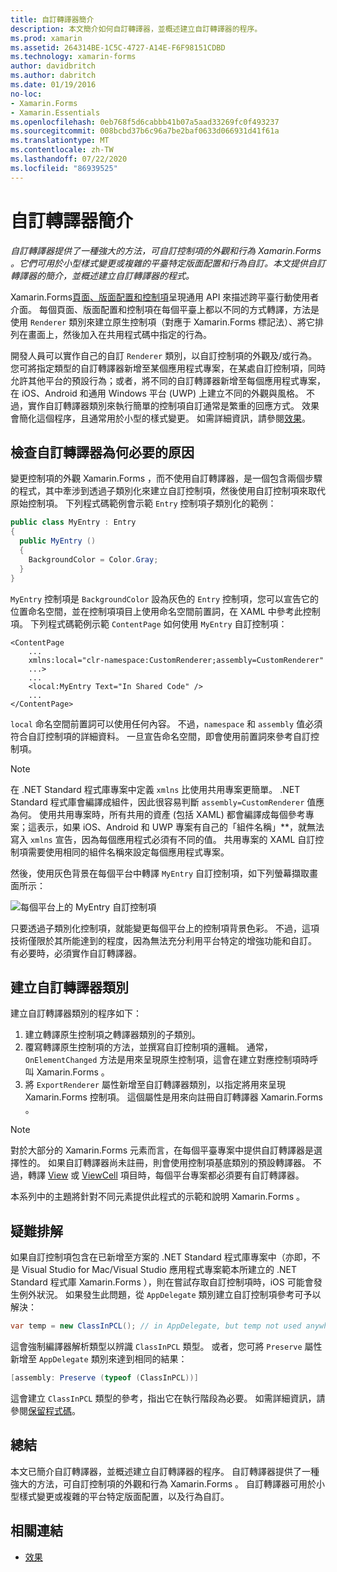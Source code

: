 ```yaml
---
title: 自訂轉譯器簡介
description: 本文簡介如何自訂轉譯器，並概述建立自訂轉譯器的程序。
ms.prod: xamarin
ms.assetid: 264314BE-1C5C-4727-A14E-F6F98151CDBD
ms.technology: xamarin-forms
author: davidbritch
ms.author: dabritch
ms.date: 01/19/2016
no-loc:
- Xamarin.Forms
- Xamarin.Essentials
ms.openlocfilehash: 0eb768f5d6cabbb41b07a5aad33269fc0f493237
ms.sourcegitcommit: 008bcbd37b6c96a7be2baf0633d066931d41f61a
ms.translationtype: MT
ms.contentlocale: zh-TW
ms.lasthandoff: 07/22/2020
ms.locfileid: "86939525"
---
```

# <a name="introduction-to-custom-renderers"></a>自訂轉譯器簡介

_自訂轉譯器提供了一種強大的方法，可自訂控制項的外觀和行為 Xamarin.Forms 。它們可用於小型樣式變更或複雜的平臺特定版面配置和行為自訂。本文提供自訂轉譯器的簡介，並概述建立自訂轉譯器的程式。_

Xamarin.Forms[頁面、版面配置和控制項](~/xamarin-forms/user-interface/controls/index.md)呈現通用 API 來描述跨平臺行動使用者介面。 每個頁面、版面配置和控制項在每個平臺上都以不同的方式轉譯，方法是使用 `Renderer` 類別來建立原生控制項（對應于 Xamarin.Forms 標記法）、將它排列在畫面上，然後加入在共用程式碼中指定的行為。

開發人員可以實作自己的自訂 `Renderer` 類別，以自訂控制項的外觀及/或行為。 您可將指定類型的自訂轉譯器新增至某個應用程式專案，在某處自訂控制項，同時允許其他平台的預設行為；或者，將不同的自訂轉譯器新增至每個應用程式專案，在 iOS、Android 和通用 Windows 平台 (UWP) 上建立不同的外觀與風格。 不過，實作自訂轉譯器類別來執行簡單的控制項自訂通常是繁重的回應方式。 效果會簡化這個程序，且通常用於小型的樣式變更。 如需詳細資訊，請參閱[效果](~/xamarin-forms/app-fundamentals/effects/index.md)。

## <a name="examining-why-custom-renderers-are-necessary"></a>檢查自訂轉譯器為何必要的原因

變更控制項的外觀 Xamarin.Forms ，而不使用自訂轉譯器，是一個包含兩個步驟的程式，其中牽涉到透過子類別化來建立自訂控制項，然後使用自訂控制項來取代原始控制項。 下列程式碼範例會示範 `Entry` 控制項子類別化的範例：

```csharp
public class MyEntry : Entry
{
  public MyEntry ()
  {
    BackgroundColor = Color.Gray;
  }
}
```

`MyEntry` 控制項是 `BackgroundColor` 設為灰色的 `Entry` 控制項，您可以宣告它的位置命名空間，並在控制項項目上使用命名空間前置詞，在 XAML 中參考此控制項。 下列程式碼範例示範 `ContentPage` 如何使用 `MyEntry` 自訂控制項：

```xaml
<ContentPage
    ...
    xmlns:local="clr-namespace:CustomRenderer;assembly=CustomRenderer"
    ...>
    ...
    <local:MyEntry Text="In Shared Code" />
    ...
</ContentPage>
```

`local` 命名空間前置詞可以使用任何內容。 不過，`namespace` 和 `assembly` 值必須符合自訂控制項的詳細資料。 一旦宣告命名空間，即會使用前置詞來參考自訂控制項。

> [!NOTE]
> 在 .NET Standard 程式庫專案中定義 `xmlns` 比使用共用專案更簡單。 .NET Standard 程式庫會編譯成組件，因此很容易判斷 `assembly=CustomRenderer` 值應為何。 使用共用專案時，所有共用的資產 (包括 XAML) 都會編譯成每個參考專案；這表示，如果 iOS、Android 和 UWP 專案有自己的「組件名稱」**，就無法寫入 `xmlns` 宣告，因為每個應用程式必須有不同的值。 共用專案的 XAML 自訂控制項需要使用相同的組件名稱來設定每個應用程式專案。

然後，使用灰色背景在每個平台中轉譯 `MyEntry` 自訂控制項，如下列螢幕擷取畫面所示：

![每個平台上的 MyEntry 自訂控制項](introduction-images/screenshots.png)

只要透過子類別化控制項，就能變更每個平台上的控制項背景色彩。 不過，這項技術僅限於其所能達到的程度，因為無法充分利用平台特定的增強功能和自訂。 有必要時，必須實作自訂轉譯器。

## <a name="creating-a-custom-renderer-class"></a>建立自訂轉譯器類別

建立自訂轉譯器類別的程序如下：

1. 建立轉譯原生控制項之轉譯器類別的子類別。
1. 覆寫轉譯原生控制項的方法，並撰寫自訂控制項的邏輯。 通常， `OnElementChanged` 方法是用來呈現原生控制項，這會在建立對應控制項時呼叫 Xamarin.Forms 。
1. 將 `ExportRenderer` 屬性新增至自訂轉譯器類別，以指定將用來呈現 Xamarin.Forms 控制項。 這個屬性是用來向註冊自訂轉譯器 Xamarin.Forms 。

> [!NOTE]
> 對於大部分的 Xamarin.Forms 元素而言，在每個平臺專案中提供自訂轉譯器是選擇性的。 如果自訂轉譯器尚未註冊，則會使用控制項基底類別的預設轉譯器。 不過，轉譯 [View](xref:Xamarin.Forms.View) 或 [ViewCell](xref:Xamarin.Forms.ViewCell) 項目時，每個平台專案都必須要有自訂轉譯器。

本系列中的主題將針對不同元素提供此程式的示範和說明 Xamarin.Forms 。

## <a name="troubleshooting"></a>疑難排解

如果自訂控制項包含在已新增至方案的 .NET Standard 程式庫專案中（亦即，不是 Visual Studio for Mac/Visual Studio 應用程式專案範本所建立的 .NET Standard 程式庫 Xamarin.Forms ），則在嘗試存取自訂控制項時，iOS 可能會發生例外狀況。 如果發生此問題，從 `AppDelegate` 類別建立自訂控制項參考可予以解決：

```csharp
var temp = new ClassInPCL(); // in AppDelegate, but temp not used anywhere
```

這會強制編譯器解析類型以辨識 `ClassInPCL` 類型。 或者，您可將 `Preserve` 屬性新增至 `AppDelegate` 類別來達到相同的結果：

```csharp
[assembly: Preserve (typeof (ClassInPCL))]
```

這會建立 `ClassInPCL` 類型的參考，指出它在執行階段為必要。 如需詳細資訊，請參閱[保留程式碼](~/ios/deploy-test/linker.md)。

## <a name="summary"></a>總結

本文已簡介自訂轉譯器，並概述建立自訂轉譯器的程序。 自訂轉譯器提供了一種強大的方法，可自訂控制項的外觀和行為 Xamarin.Forms 。 自訂轉譯器可用於小型樣式變更或複雜的平台特定版面配置，以及行為自訂。

## <a name="related-links"></a>相關連結

- [效果](~/xamarin-forms/app-fundamentals/effects/index.md)
